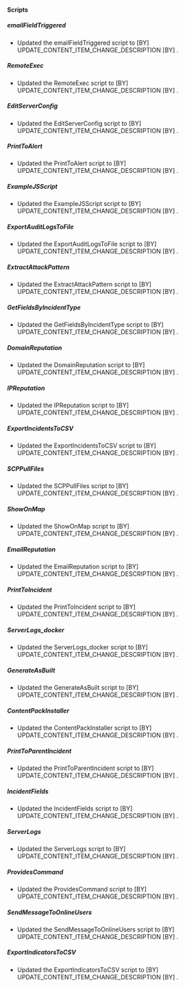 
#### Scripts

##### emailFieldTriggered

- Updated the emailFieldTriggered script to  [BY] UPDATE_CONTENT_ITEM_CHANGE_DESCRIPTION [BY] .
##### RemoteExec

- Updated the RemoteExec script to  [BY] UPDATE_CONTENT_ITEM_CHANGE_DESCRIPTION [BY] .
##### EditServerConfig

- Updated the EditServerConfig script to  [BY] UPDATE_CONTENT_ITEM_CHANGE_DESCRIPTION [BY] .
##### PrintToAlert

- Updated the PrintToAlert script to  [BY] UPDATE_CONTENT_ITEM_CHANGE_DESCRIPTION [BY] .
##### ExampleJSScript

- Updated the ExampleJSScript script to  [BY] UPDATE_CONTENT_ITEM_CHANGE_DESCRIPTION [BY] .
##### ExportAuditLogsToFile

- Updated the ExportAuditLogsToFile script to  [BY] UPDATE_CONTENT_ITEM_CHANGE_DESCRIPTION [BY] .
##### ExtractAttackPattern

- Updated the ExtractAttackPattern script to  [BY] UPDATE_CONTENT_ITEM_CHANGE_DESCRIPTION [BY] .
##### GetFieldsByIncidentType

- Updated the GetFieldsByIncidentType script to  [BY] UPDATE_CONTENT_ITEM_CHANGE_DESCRIPTION [BY] .
##### DomainReputation

- Updated the DomainReputation script to  [BY] UPDATE_CONTENT_ITEM_CHANGE_DESCRIPTION [BY] .
##### IPReputation

- Updated the IPReputation script to  [BY] UPDATE_CONTENT_ITEM_CHANGE_DESCRIPTION [BY] .
##### ExportIncidentsToCSV

- Updated the ExportIncidentsToCSV script to  [BY] UPDATE_CONTENT_ITEM_CHANGE_DESCRIPTION [BY] .
##### SCPPullFiles

- Updated the SCPPullFiles script to  [BY] UPDATE_CONTENT_ITEM_CHANGE_DESCRIPTION [BY] .
##### ShowOnMap

- Updated the ShowOnMap script to  [BY] UPDATE_CONTENT_ITEM_CHANGE_DESCRIPTION [BY] .
##### EmailReputation

- Updated the EmailReputation script to  [BY] UPDATE_CONTENT_ITEM_CHANGE_DESCRIPTION [BY] .
##### PrintToIncident

- Updated the PrintToIncident script to  [BY] UPDATE_CONTENT_ITEM_CHANGE_DESCRIPTION [BY] .
##### ServerLogs_docker

- Updated the ServerLogs_docker script to  [BY] UPDATE_CONTENT_ITEM_CHANGE_DESCRIPTION [BY] .
##### GenerateAsBuilt

- Updated the GenerateAsBuilt script to  [BY] UPDATE_CONTENT_ITEM_CHANGE_DESCRIPTION [BY] .
##### ContentPackInstaller

- Updated the ContentPackInstaller script to  [BY] UPDATE_CONTENT_ITEM_CHANGE_DESCRIPTION [BY] .
##### PrintToParentIncident

- Updated the PrintToParentIncident script to  [BY] UPDATE_CONTENT_ITEM_CHANGE_DESCRIPTION [BY] .
##### IncidentFields

- Updated the IncidentFields script to  [BY] UPDATE_CONTENT_ITEM_CHANGE_DESCRIPTION [BY] .
##### ServerLogs

- Updated the ServerLogs script to  [BY] UPDATE_CONTENT_ITEM_CHANGE_DESCRIPTION [BY] .
##### ProvidesCommand

- Updated the ProvidesCommand script to  [BY] UPDATE_CONTENT_ITEM_CHANGE_DESCRIPTION [BY] .
##### SendMessageToOnlineUsers

- Updated the SendMessageToOnlineUsers script to  [BY] UPDATE_CONTENT_ITEM_CHANGE_DESCRIPTION [BY] .
##### ExportIndicatorsToCSV

- Updated the ExportIndicatorsToCSV script to  [BY] UPDATE_CONTENT_ITEM_CHANGE_DESCRIPTION [BY] .
